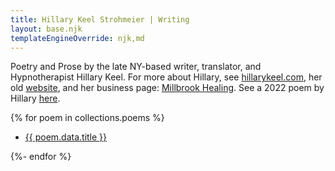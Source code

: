 ```yaml
---
title: Hillary Keel Strohmeier | Writing
layout: base.njk
templateEngineOverride: njk,md
---
```


  Poetry and Prose by the late NY-based writer, translator, and Hypnotherapist Hillary Keel. For more about Hillary, see <a href="https://hillarykeel.com">hillarykeel.com</a>, her old <a href="https://hillary16.herokuapp.com">website</a>, and her business page: <a href="https://millbrookhealing.com">Millbrook Healing</a>. See a 2022 poem by Hillary <a href="https://livemag.org/issue_19/keel">here</a>.</p>


{% for poem in collections.poems %}

- [{{ poem.data.title }}]({{poem.url}})

{%- endfor %}